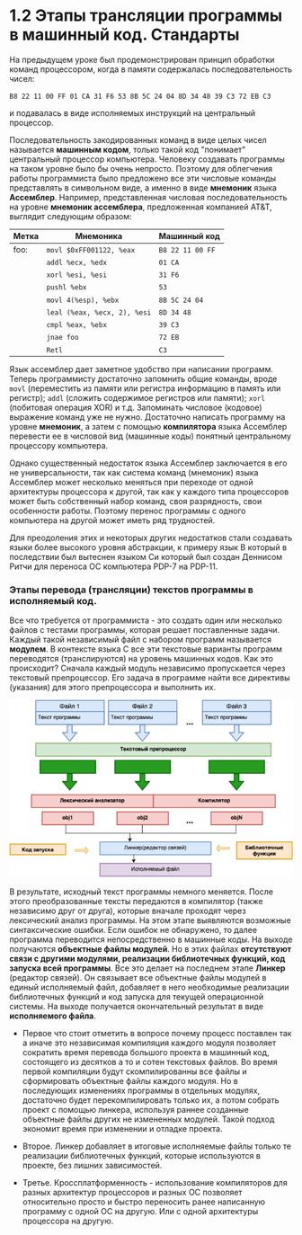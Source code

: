 # 1.2 Этапы трансляции программы в машинный код. Стандарты

На предыдущем уроке был продемонстрирован принцип обработки команд процессором, когда в памяти содержалась последовательность чисел:

```
B8 22 11 00 FF 01 CA 31 F6 53 8B 5C 24 04 8D 34 48 39 C3 72 EB C3
```

и подавалась в виде исполняемых инструкций на центральный процессор.

Последовательность закодированных команд в виде целых чисел называется **машинным кодом**, только такой код "понимает" центральный процессор компьютера. 
Человеку создавать программы на таком уровне было бы очень непросто. Поэтому для облегчения работы программиста было предложено все эти числовые команды представлять в символьном виде, а именно в виде **мнемоник** языка **Ассемблер**. Например, представленная числовая последовательность на уровне **мнемоник ассемблера**, предложенная компанией AT&T, выглядит следующим образом:

| Метка   |             Мнемоника          |   Машинный код   |
|---------|--------------------------------|------------------|
|foo:     | `movl $0xFF001122, %eax`       | `B8 22 11 00 FF` |
|         | `addl %ecx, %edx`              | `01 CA`          |
|         | `xorl %esi, %esi`              | `31 F6`          |
|         | `pushl %ebx`                   | `53`             |
|         | `movl 4(%esp), %ebx`           | `8B 5C 24 04`    |
|         | `leal (%eax, %ecx, 2), %esi`   | `8D 34 48`       | 
|         | `cmpl %eax, %ebx`              | `39 C3`          |
|         | `jnae foo`                     | `72 EB`          |
|         | `Retl`                         | `C3`             |


Язык ассемблер дает заметное удобство при написании программ. Теперь программисту достаточно запомнить общие команды, вроде `movl` (переместить из памяти или регистра информацию в память или регистр); `addl` (сложить содержимое регистров или памяти); `xorl` (побитовая операция XOR) и т.д. Запоминать числовое (кодовое) выражение команд уже не нужно. Достаточно написать программу на уровне **мнемоник**, а затем с помощью **компилятора** языка Ассемблер перевести ее в числовой вид (машинные коды) понятный центральному процессору компьютера. 

Однако существенный недостаток языка Ассемблер заключается в его не универсальности, так как система команд (мнемоник) языка Ассемблер может несколько меняться при переходе от одной архитектуры процессора к другой, так как у каждого типа процессоров может быть собственный набор команд, своя разрядность, свои особенности работы. Поэтому перенос программы с одного компьютера на другой может иметь ряд трудностей.

Для преодоления этих и некоторых других недостатков стали создавать языки более высокого уровня абстракции, к примеру язык В который в последствии был вытеснен языком Си который был создан Деннисом Ритчи для переноса ОС компьютера PDP-7 на PDP-11.

### Этапы перевода (трансляции) текстов программы в исполняемый код.

Все что требуется от программиста - это создать один или несколько файлов с тестами программы, которая решает поставленные задачи. Каждый такой независимый файл с набором программ называется **модулем**. В контексте языка С все эти текстовые варианты программ переводятся (транслируются) на уровень машинных кодов. Как это происходит? Сначала каждый модуль независимо пропускается через текстовый препроцессор. Его задача в программе найти все директивы (указания) для этого препроцессора и выполнить их.

<p align="center">
    <kbd>
        <img src = "../../images/compile.png" alt = "перевод в исполняемый код">
    </kbd>
</p>

В результате, исходный текст программы немного меняется. После этого преобразованные тексты передаются в компилятор (также независимо друг от друга), которые вначале проходят через лексический анализ программы. На этом этапе выявляются возможные синтаксические ошибки. Если ошибок не обнаружено, то далее программа переводится непосредственно в машинные коды. На выходе получаются **объектные файлы модулей**. Но в этих файлах **отсутствуют связи с другими модулями, реализации библиотечных функций, код запуска всей программы**. Все это делает на последнем этапе **Линкер** (редактор связей). Он связывает все объектные файлы модулей в единый исполняемый файл, добавляет в него необходимые реализации библиотечных функций и код запуска для текущей операционной системы. На выходе получается окончательный результат в виде **исполняемого файла**.

* Первое что стоит отметить в вопросе почему процесс поставлен так а иначе это независимая компиляция каждого модуля позволяет сократить время перевода большого проекта в машинный код, состоящего из десятков а то и сотен текстовых файлов. Во время первой компиляции будут скомпилированны все файлы и сформировать объектные файлы каждого модуля. Но в последующих изменениях программы в отдельных модулях, достаточно будет перекомпилировать только их, а потом собрать проект с помощью линкера, используя раннее созданные объектные файлы других не измененных модулей. Такой подход экономит время при изменении и отладке проекта. 

* Второе. Линкер добавляет в итоговые исполняемые файлы только те реализации библиотечных функций, которые используются в проекте, без лишних зависимостей. 

* Третье. Кроссплатформенность - использование компиляторов для разных архитектур процессоров и разных ОС позволяет относительно просто и быстро переносить ранее написанную программу с одной ОС на другую. Или с одной архитектуры процессора на другую.

